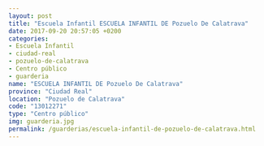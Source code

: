 ```yaml
---
layout: post
title: "Escuela Infantil ESCUELA INFANTIL DE Pozuelo De Calatrava"
date: 2017-09-20 20:57:05 +0200
categories:
- Escuela Infantil
- ciudad-real
- pozuelo-de-calatrava
- Centro público
- guarderia
name: "ESCUELA INFANTIL DE Pozuelo De Calatrava"
province: "Ciudad Real"
location: "Pozuelo de Calatrava"
code: "13012271"
type: "Centro público"
img: guarderia.jpg
permalink: /guarderias/escuela-infantil-de-pozuelo-de-calatrava.html
---
```

